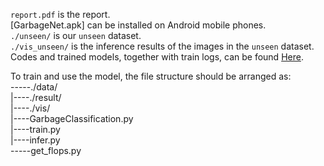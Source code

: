 `report.pdf` is the report.  
[GarbageNet.apk] can be installed on Android mobile phones.  
`./unseen/` is our `unseen` dataset.  
`./vis_unseen/` is the inference results of the images in the `unseen` dataset.  
Codes and trained models, together with train logs, can be found [Here](https://drive.google.com/file/d/10buFezzCeOVIb17bNnA9bUw7QAmANpxe/view?usp=sharing).  

To train and use the model, the file structure should be arranged as:  
 -----./data/  
 |----./result/  
 |----./vis/  
 |----GarbageClassification.py  
 |----train.py  
 |----infer.py  
 -----get_flops.py
